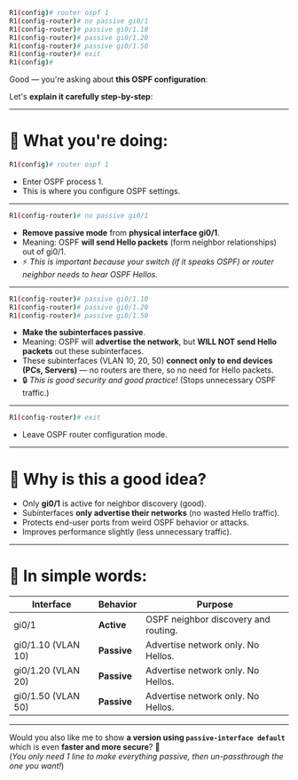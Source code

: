 
```bash
R1(config)# router ospf 1 
R1(config-router)# no passive gi0/1
R1(config-router)# passive gi0/1.10
R1(config-router)# passive gi0/1.20
R1(config-router)# passive gi0/1.50
R1(config-router)# exit
R1(config)# 
```

Good — you're asking about **this OSPF configuration**:

Let's **explain it carefully step-by-step**:

---

# 🔵 What you're doing:

```bash
R1(config)# router ospf 1 
```
- Enter OSPF process 1.
- This is where you configure OSPF settings.

---

```bash
R1(config-router)# no passive gi0/1
```
- **Remove passive mode** from **physical interface gi0/1**.
- Meaning: OSPF **will send Hello packets** (form neighbor relationships) out of gi0/1.
- ⚡ *This is important because your switch (if it speaks OSPF) or router neighbor needs to hear OSPF Hellos.*

---

```bash
R1(config-router)# passive gi0/1.10
R1(config-router)# passive gi0/1.20
R1(config-router)# passive gi0/1.50
```
- **Make the subinterfaces passive**.
- Meaning: OSPF will **advertise the network**, but **WILL NOT send Hello packets** out these subinterfaces.
- These subinterfaces (VLAN 10, 20, 50) **connect only to end devices (PCs, Servers)** — no routers are there, so no need for Hello packets.
- 🔒 *This is good security and good practice!* (Stops unnecessary OSPF traffic.)

---

```bash
R1(config-router)# exit
```
- Leave OSPF router configuration mode.

---

# 🎯 **Why is this a good idea?**

- Only **gi0/1** is active for neighbor discovery (good).
- Subinterfaces **only advertise their networks** (no wasted Hello traffic).
- Protects end-user ports from weird OSPF behavior or attacks.
- Improves performance slightly (less unnecessary traffic).

---

# 📜 **In simple words:**

| Interface         | Behavior            | Purpose                                 |
|-------------------|----------------------|-----------------------------------------|
| gi0/1             | **Active**            | OSPF neighbor discovery and routing.   |
| gi0/1.10 (VLAN 10) | **Passive**           | Advertise network only. No Hellos.      |
| gi0/1.20 (VLAN 20) | **Passive**           | Advertise network only. No Hellos.      |
| gi0/1.50 (VLAN 50) | **Passive**           | Advertise network only. No Hellos.      |

---

Would you also like me to show **a version using `passive-interface default`** which is even **faster and more secure**? 🚀  
(*You only need 1 line to make everything passive, then un-passthrough the one you want!*)